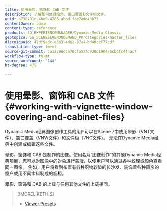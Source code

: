 ```yaml
---
title: 使用晕影、窗饰和 CAB 文件
description: 了解如何处理暗角、窗口覆盖和文件柜文件。
uuid: a738791c-4be0-4286-abbd-fae7a0e4bb73
contentOwner: admin
content-type: reference
products: SG_EXPERIENCEMANAGER/Dynamic-Media-Classic
geptopics: SG_SCENESEVENONDEMAND_PK/categories/master_files
discoiquuid: 42df9adc-e563-4de2-87a4-bd40cef77cdf
translation-type: tm+mt
source-git-commit: ca12c96d3a76cfa52fd930d190476cb6fc4f4ac7
workflow-type: tm+mt
source-wordcount: '144'
ht-degree: 47%

---
```



# 使用晕影、窗饰和 CAB 文件{#working-with-vignette-window-covering-and-cabinet-files}

Dynamic Media经典图像创作工具的用户可以在Scene 7中使用晕影（VNT文件）、窗口覆盖（VNW文件）和文件柜（VNC文件）。 无法在Dynamic Media经典中创建或编辑这些文件。

晕影、窗饰和 CAB 是制作的图像。使用名为“图像创作”的其他Dynamic Media经典项目，您可以对图像中的对象进行蒙版，以便用户可以通过各种纹理或颜色查看同一图像。 例如，用户将看到布置有各种织物软垫的长沙发、装饰着各种窗帘的窗户或用不同木料制成的橱柜。

晕影、窗饰和 CAB 的上载与任何其他文件的上载相同。

>[!MORELIKETHIS]
>
>* [Viewer Presets](application-setup.md#viewer_presets)


